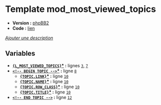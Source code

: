 # Template mod_most_viewed_topics

* __Version :__ [phpBB2](.)
* __Code :__ [lien](../../src/subsilver/mod_most_viewed_topics.tpl)

[*Ajouter une description*](https://fa-tvars.appspot.com/tpl/subsilver/mod_most_viewed_topics)

## Variables

* __[`{L_MOST_VIEWED_TOPICS}`](https://github.com/Etana/template.list/blob/master/var/L_MOST_VIEWED_TOPICS.md#readme)<a href="https://fa-tvars.appspot.com/var/L_MOST_VIEWED_TOPICS">*</a> :__ lignes [`3`](../../src/subsilver/mod_most_viewed_topics.tpl#L3), [`7`](../../src/subsilver/mod_most_viewed_topics.tpl#L7)
* __[`<!-- BEGIN TOPIC -->`](https://github.com/Etana/template.list/blob/master/var/TOPIC.md#readme)<a href="https://fa-tvars.appspot.com/var/TOPIC">*</a> :__ ligne [`8`](../../src/subsilver/mod_most_viewed_topics.tpl#L8)
    * __[`{TOPIC.LINK}`](https://github.com/Etana/template.list/blob/master/var/TOPIC.LINK.md#readme)<a href="https://fa-tvars.appspot.com/var/TOPIC.LINK">*</a> :__ ligne [`10`](../../src/subsilver/mod_most_viewed_topics.tpl#L10)
    * __[`{TOPIC.NAME}`](https://github.com/Etana/template.list/blob/master/var/TOPIC.NAME.md#readme)<a href="https://fa-tvars.appspot.com/var/TOPIC.NAME">*</a> :__ ligne [`10`](../../src/subsilver/mod_most_viewed_topics.tpl#L10)
    * __[`{TOPIC.ROW_CLASS}`](https://github.com/Etana/template.list/blob/master/var/TOPIC.ROW_CLASS.md#readme)<a href="https://fa-tvars.appspot.com/var/TOPIC.ROW_CLASS">*</a> :__ ligne [`10`](../../src/subsilver/mod_most_viewed_topics.tpl#L10)
    * __[`{TOPIC.TITLE}`](https://github.com/Etana/template.list/blob/master/var/TOPIC.TITLE.md#readme)<a href="https://fa-tvars.appspot.com/var/TOPIC.TITLE">*</a> :__ ligne [`10`](../../src/subsilver/mod_most_viewed_topics.tpl#L10)
* __[`<!-- END TOPIC -->`](https://github.com/Etana/template.list/blob/master/var/TOPIC.md#readme) :__ ligne [`12`](../../src/subsilver/mod_most_viewed_topics.tpl#L12)
